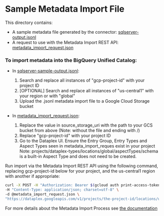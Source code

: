 # Sample Metadata Import File
This directory contains:
 * A sample metadata file generated by the connector: [sqlserver-output.jsonl](sqlserver-output.jsonl)
 * A request to use with the Metadata Import REST API: [metadata_import_request.json](metadata_import_request.json)
### To import metadata into the BigQuery Unified Catalog:

* In [sqlserver-sample-output.jsonl](sqlserver-sample-output.jsonl): 
    1. Search and replace all instances of "gcp-project-id" with your project ID
    2. [OPTIONAL] Search and replace all instances of "us-central1" with your region or with "global" 
    3. Upload the .jsonl metadata import file to a Google Cloud Storage bucket

* In [metadata_import_request.json](metadata_import_request.json):
    1. Replace the value in source_storage_uri with the path to your GCS bucket from above (Note: without the file and ending with /)
    2. Replace "gcp-project-id" with your project ID
    3. Go to the Dataplex UI. Ensure the Entry Group, Entry Types and Aspect Types seen in metadata_import_reques exist in your project
        Note: projects/dataplex-types/locations/global/aspectTypes/schema is a built-in Aspect Type and does not need to be created.

Run import via the Metadata Import REST API using the following command, replacing gcp-project-id below for your project, and the us-central1 region with another if appropriate:

```bash
curl -X POST -H "Authorization: Bearer $(gcloud auth print-access-token)" \
-H "Content-Type: application/json; charset=utf-8" \
-d @metadata_import_request.json \
"https://dataplex.googleapis.com/v1/projects/the-project-id/locations/us-central1/metadataJobs?metadataJobId=a001"
```

For more details about the Metadata Import Process see [the documentation](https://cloud.google.com/dataplex/docs/import-metadata#import-metadata)
